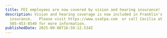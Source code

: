 ```yaml
---
title: FEI employees are now covered by vision and hearing insurance!
description: Vision and hearing coverage is now included in Franklin's medical
  insurance.   Please visit https://www.ssatpa.com  or call Cecilia at
  505-453-8540 for more information.
publishedDate: 2025-09-08T16:59:12.534Z
---
```


